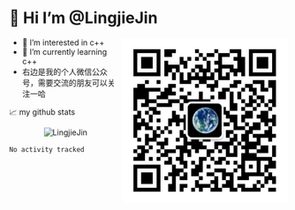 # 👋 Hi  I’m @LingjieJin

<img align="right" alt="GIF" src="https://github.com/LingjieJin/LingjieJin/blob/main/pic/wechat.jpg" width="300" height="300">

- 👀 I’m interested in c++
- 🌱 I’m currently learning c++
- 右边是我的个人微信公众号，需要交流的朋友可以关注一哈





📈 my github stats
<p align="center"> <img src="https://github-readme-stats.vercel.app/api?username=LingjieJin&show_icons=true&theme=gotham" alt="LingjieJin" />

<!--START_SECTION:waka-->

```text
No activity tracked
```

<!--END_SECTION:waka-->

 
<!---
LingjieJin/LingjieJin is a ✨ special ✨ repository because its `README.md` (this file) appears on your GitHub profile.
You can click the Preview link to take a look at your changes.
--->
